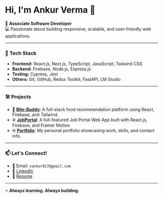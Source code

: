 # Hi, I'm Ankur Verma 👋

🎯 **Associate Software Developer**  
💻 Passionate about building responsive, scalable, and user-friendly web applications.

---

### 🔧 Tech Stack
- **Frontend:** React.js, Next.js, TypeScript, JavaScript, Tailwind CSS
- **Backend:** Firebase, Node.js, Express.js
- **Testing:** Cypress, Jest
- **Others:** Git, GitHub, Redux Toolkit, FastAPI, LM Studio

---

### 🛠️ Projects

- 🧠 [**Bite-Buddy**](https://github.com/vankur017/Bite-Buddy): A full-stack food recommendation platform using React, Firebase, and Tailwind.
- 🌐 [**JobPortal**](https://github.com/vankur017/jobportal): A full-featured Job Portal Web App built with React.js, Firebase, and Framer Motion
- 🌐 [**Portfolio**](https://portfolio-one-mocha-85.vercel.app/): My personal portfolio showcasing work, skills, and contact info.
 
---

### 📫 Let's Connect!
- 📩 Email: `vankur017@gmail.com`
- 💼 [LinkedIn](https://www.linkedin.com/in/ankur-verma-6b80b416a/)
- 📂 [Resume](https://github.com/vankur017/portfolio/blob/main/public/updatedres.pdf)

---

⭐ **Always learning. Always building.**  
